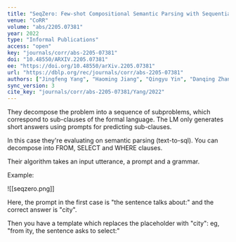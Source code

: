```yaml
---
title: "SeqZero: Few-shot Compositional Semantic Parsing with Sequential Prompts and Zero-shot Models."
venue: "CoRR"
volume: "abs/2205.07381"
year: 2022
type: "Informal Publications"
access: "open"
key: "journals/corr/abs-2205-07381"
doi: "10.48550/ARXIV.2205.07381"
ee: "https://doi.org/10.48550/arXiv.2205.07381"
url: "https://dblp.org/rec/journals/corr/abs-2205-07381"
authors: ["Jingfeng Yang", "Haoming Jiang", "Qingyu Yin", "Danqing Zhang", "Bing Yin", "Diyi Yang"]
sync_version: 3
cite_key: "journals/corr/abs-2205-07381/Yang/2022"
---
```


They decompose the problem into a sequence of subproblems, which correspond to sub-clauses of the formal language. The LM only generates short answers using prompts for predicting sub-clauses.

In this case they're evaluating on semantic parsing (text-to-sql). You can decompose into FROM, SELECT and WHERE clauses.

Their algorithm takes an input utterance, a prompt and a grammar.

Example:

![[seqzero.png]]

Here, the prompt in the first case is "the sentence talks about:" and the correct answer is "city".

Then you have a template which replaces the placeholder with "city": eg, "from ity, the sentence asks to select:"